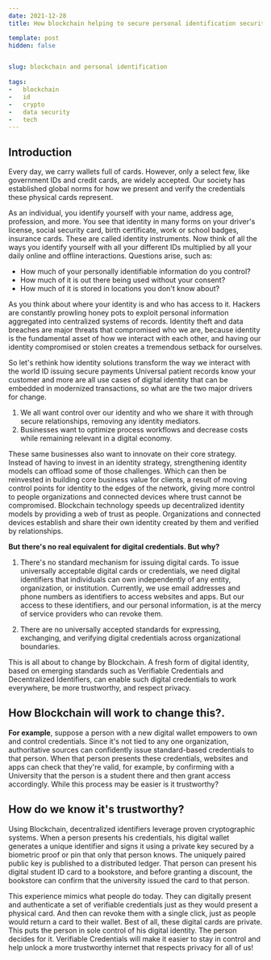 ```yaml
---
date: 2021-12-28
title: How blockchain helping to secure personal identification security? How people can control their data? Explained.

template: post
hidden: false


slug: blockchain and personal identification
  
tags:
-   blockchain
-   id
-   crypto
-   data security
-   tech
---
```

<!-- more -->


<!-- more -->


## Introduction

Every day, we carry wallets full of cards. However, only a select few, like government IDs and credit cards, are widely accepted. Our society has established global norms for how we present and verify the credentials these physical cards represent. 

As an individual, you identify yourself with your name, address age, profession, and more. You see that identity in many forms on your driver's license, social security card, birth certificate, work or school badges, insurance cards. These are called identity instruments. Now think of all the ways you identify yourself with all your different IDs multiplied by all your daily online and offline interactions. Questions arise, such as:

- How much of your personally identifiable information do you control?
- How much of it is out there being used without your consent?
- How much of it is stored in locations you don't know about?

As you think about where your identity is and who has access to it. Hackers are constantly prowling honey pots to exploit personal information aggregated into centralized systems of records. Identity theft and data breaches are major threats that compromised who we are, because identity is the fundamental asset of how we interact with each other, and having our identity compromised or stolen creates a tremendous setback for ourselves.

So let's rethink how identity solutions transform the way we interact with the world ID issuing secure payments Universal patient records know your customer and more are all use cases of digital identity that can be embedded in modernized transactions, so what are the two major drivers for change.

1. We all want control over our identity and who we share it with through secure relationships, removing any identity mediators.
2. Businesses want to optimize process workflows and decrease costs while remaining relevant in a digital economy.

These same businesses also want to innovate on their core strategy. Instead of having to invest in an identity strategy, strengthening identity models can offload some of those challenges. Which can then be reinvested in building core business value for clients, a result of moving control points for identity to the edges of the network, giving more control to people organizations and connected devices where trust cannot be compromised. Blockchain technology speeds up decentralized identity models by providing a web of trust as people. Organizations and connected devices establish and share their own identity created by them and verified by relationships.

**But there's no real equivalent for digital credentials. But why?**

1. There's no standard mechanism for issuing digital cards. To issue universally acceptable digital cards or credentials, we need digital identifiers that individuals can own independently of any entity, organization, or institution.
Currently, we use email addresses and phone numbers as identifiers to access websites and apps. But our access to these identifiers, and our personal information, is at the mercy of service providers who can revoke them.

2. There are no universally accepted standards for expressing, exchanging, and verifying digital credentials across organizational boundaries.

This is all about to change by Blockchain. A fresh form of digital identity, based on emerging standards such as Verifiable Credentials and Decentralized Identifiers, can enable such digital credentials to work everywhere, be more trustworthy, and respect privacy.

## **How Blockchain will work to change this?.**

**For example**, suppose a person with a new digital wallet empowers to own and control credentials. Since it's not tied to any one organization, authoritative sources can confidently issue standard-based credentials to that person. When that person presents these credentials, websites and apps can check that they're valid, for example, by confirming with a University that the person is a student there and then grant access accordingly. While this process may be easier is it trustworthy?

## **How do we know it's trustworthy?**

Using Blockchain, decentralized identifiers leverage proven cryptographic systems. When a person presents his credentials, his digital wallet generates a unique identifier and signs it using a private key secured by a biometric proof or pin that only that person knows. The uniquely paired public key is published to a distributed ledger. That person can present his digital student ID card to a bookstore, and before granting a discount, the bookstore can confirm that the university issued the card to that person.

This experience mimics what people do today. They can digitally present and authenticate a set of verifiable credentials just as they would present a physical card. And then can revoke them with a single click, just as people would return a card to their wallet. Best of all, these digital cards are private. This puts the person in sole control of his digital identity. The person decides for it. Verifiable Credentials will make it easier to stay in control and help unlock a more trustworthy internet that respects privacy for all of us!